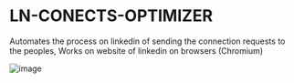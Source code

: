 # LN-CONECTS-OPTIMIZER
Automates the process on linkedin of sending the connection requests to the peoples, Works on website of linkedin on browsers (Chromium)


![image](https://github.com/user-attachments/assets/90f5d920-1fb0-4936-8768-0b0233db2261)
